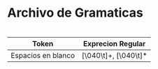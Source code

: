 # Archivo de Gramaticas <h1> 

Token |  Exprecion Regular 
------------ | -------------
 Espacios en blanco | [\040\t]+, [\040\t]*
 
